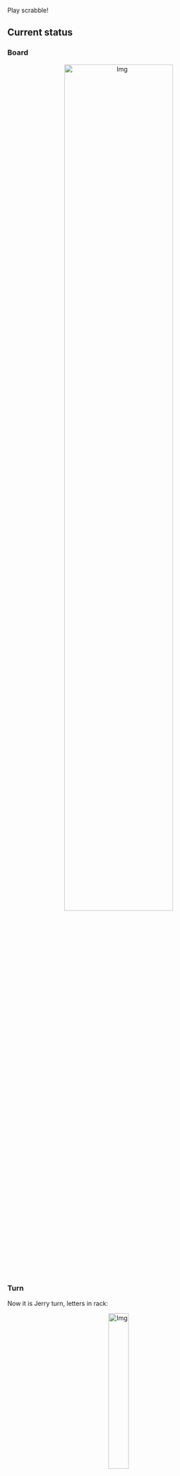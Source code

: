 
Play scrabble!
## Current status
### Board
<p align="center">
<img src="https://raw.githubusercontent.com/radosz99/radosz99/main/board.png" width=70% alt="Img"/>
    </p>
    
### Turn
Now it is Jerry turn, letters in rack:
<p align="center">
<img src="https://raw.githubusercontent.com/radosz99/radosz99/main/rack.png" width=30% alt="Img"/>
</p>

### Game score
| Id | Player name | Points |
  | - | - | - |  
|0 | Tom | 28
|1 | Jerry | 0
## Make the move
Make the move and insert the letters by creating an [issue](https://github.com/radosz99/radosz99/issues/new?title=scrabble%7Cmove%7C7%3AA%3ARIDE&body=Just+push+%27Submit+new+issue%27+or+update+with+your+move.) according to the rules or...

## Possibly best moves  
Are you sure? :smiling_imp: :smiling_imp: :smiling_imp:
<details>
  <summary>Spoiler warning!</summary>
  
  | Id | Move | Issue link | Points |
  | - | - | - | - |  
|1| D:7:heiled | [scrabble&#124;move&#124;D:7:heiled](https://github.com/radosz99/radosz99/issues/new?title=scrabble%7Cmove%7CD%3A7%3Aheiled&body=Just+push+%27Submit+new+issue%27+or+update+with+your+move.) | 20 
|2| D:7:heeled | [scrabble&#124;move&#124;D:7:heeled](https://github.com/radosz99/radosz99/issues/new?title=scrabble%7Cmove%7CD%3A7%3Aheeled&body=Just+push+%27Submit+new+issue%27+or+update+with+your+move.) | 20 
|3| D:7:holed | [scrabble&#124;move&#124;D:7:holed](https://github.com/radosz99/radosz99/issues/new?title=scrabble%7Cmove%7CD%3A7%3Aholed&body=Just+push+%27Submit+new+issue%27+or+update+with+your+move.) | 18 
|4| D:7:hoied | [scrabble&#124;move&#124;D:7:hoied](https://github.com/radosz99/radosz99/issues/new?title=scrabble%7Cmove%7CD%3A7%3Ahoied&body=Just+push+%27Submit+new+issue%27+or+update+with+your+move.) | 18 
|5| D:7:heled | [scrabble&#124;move&#124;D:7:heled](https://github.com/radosz99/radosz99/issues/new?title=scrabble%7Cmove%7CD%3A7%3Aheled&body=Just+push+%27Submit+new+issue%27+or+update+with+your+move.) | 18 
|6| D:7:helio | [scrabble&#124;move&#124;D:7:helio](https://github.com/radosz99/radosz99/issues/new?title=scrabble%7Cmove%7CD%3A7%3Ahelio&body=Just+push+%27Submit+new+issue%27+or+update+with+your+move.) | 16 
|7| F:5:dogie | [scrabble&#124;move&#124;F:5:dogie](https://github.com/radosz99/radosz99/issues/new?title=scrabble%7Cmove%7CF%3A5%3Adogie&body=Just+push+%27Submit+new+issue%27+or+update+with+your+move.) | 13 
|8| F:5:doge | [scrabble&#124;move&#124;F:5:doge](https://github.com/radosz99/radosz99/issues/new?title=scrabble%7Cmove%7CF%3A5%3Adoge&body=Just+push+%27Submit+new+issue%27+or+update+with+your+move.) | 10 
|9| F:5:logie | [scrabble&#124;move&#124;F:5:logie](https://github.com/radosz99/radosz99/issues/new?title=scrabble%7Cmove%7CF%3A5%3Alogie&body=Just+push+%27Submit+new+issue%27+or+update+with+your+move.) | 10 
|10| I:7:toiled | [scrabble&#124;move&#124;I:7:toiled](https://github.com/radosz99/radosz99/issues/new?title=scrabble%7Cmove%7CI%3A7%3Atoiled&body=Just+push+%27Submit+new+issue%27+or+update+with+your+move.) | 10 
</details>
    
## Latest moves

| Id | Type | Move / Letters to replace | Created words / New letters | Date | Points | Player | Who |
| - | - | - | - | - | - | - | - |
|0| INSERT | 7:D:hugest | ['HUGEST'] | 11/28/2022, 00:55:28 | 28 | Tom | [radosz99](github.com/radosz99) |
